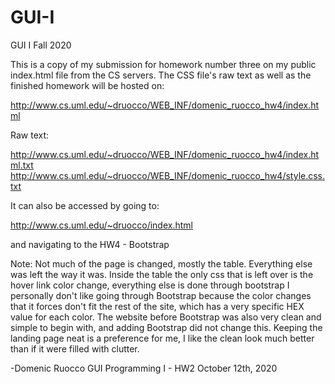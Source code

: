 # GUI-I
GUI I Fall 2020


This is a copy of my submission for homework number three on my public 
index.html file from the CS servers. The CSS file's raw text as well as the
finished homework will be hosted on:

http://www.cs.uml.edu/~druocco/WEB_INF/domenic_ruocco_hw4/index.html

Raw text:

http://www.cs.uml.edu/~druocco/WEB_INF/domenic_ruocco_hw4/index.html.txt
http://www.cs.uml.edu/~druocco/WEB_INF/domenic_ruocco_hw4/style.css.txt

It can also be accessed by going to:

http://www.cs.uml.edu/~druocco/index.html

and navigating to the HW4 - Bootstrap

Note:
	Not much of the page is changed, mostly the table. Everything else was left the way it was.
  Inside the table the only css that is left over is the hover link color change, everything else is done through bootstrap
  I personally don't like going through Bootstrap because the color changes that it forces don't fit the rest of the site, 
  which has a very specific HEX value for each color. The website before Bootstrap was also very clean and simple to begin with, 
  and adding Bootstrap did not change this. Keeping the landing page neat is a preference for me, I like the clean look much better
  than if it were filled with clutter. 

-Domenic Ruocco
GUI Programming I - HW2
October 12th, 2020


